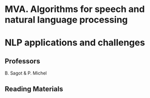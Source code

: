 # MVA. Algorithms for speech and natural language processing
# NLP applications and challenges



## Professors
B. Sagot & P. Michel

## Reading Materials


